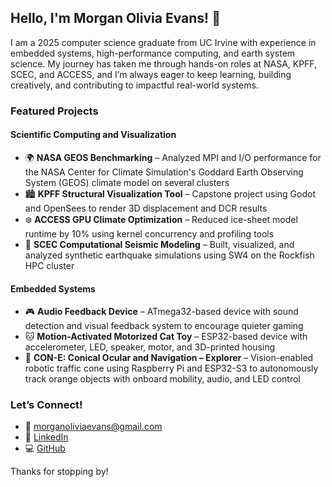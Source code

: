 ## Hello, I'm Morgan Olivia Evans! 👋


I am a 2025 computer science graduate from UC Irvine with experience in embedded systems, high-performance computing, and earth system science. My journey has taken me through hands-on roles at NASA, KPFF, SCEC, and ACCESS, and I’m always eager to keep learning, building creatively, and contributing to impactful real-world systems.

### Featured Projects

#### Scientific Computing and Visualization
  
- 🌍 **NASA GEOS Benchmarking** – Analyzed MPI and I/O performance for the NASA Center for Climate Simulation's Goddard Earth Observing System (GEOS) climate model on several clusters 
- 🏙️ **KPFF Structural Visualization Tool** – Capstone project using Godot and OpenSees to render 3D displacement and DCR results
- ❄️ **ACCESS GPU Climate Optimization** – Reduced ice-sheet model runtime by 10% using kernel concurrency and profiling tools
- 🌱 **SCEC Computational Seismic Modeling** – Built, visualized, and analyzed synthetic earthquake simulations using SW4 on the Rockfish HPC cluster  

#### Embedded Systems

- 🎮 **Audio Feedback Device** – ATmega32-based device with sound detection and visual feedback system to encourage quieter gaming  
- 🐱 **Motion-Activated Motorized Cat Toy** – ESP32-based device with accelerometer, LED, speaker, motor, and 3D-printed housing  
- 🦺 **CON-E: Conical Ocular and Navigation – Explorer** – Vision-enabled robotic traffic cone using Raspberry Pi and ESP32-S3 to autonomously track orange objects with onboard mobility, audio, and LED control 

### Let’s Connect!

- 📧 morganoliviaevans@gmail.com  
- 🤝 [LinkedIn](https://www.linkedin.com/in/morganoliviaevans)  
- 💻 [GitHub](https://github.com/morganoliviaevans)

Thanks for stopping by!
